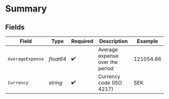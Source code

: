 # Summary


## Fields

| Field                           | Type                            | Required                        | Description                     | Example                         |
| ------------------------------- | ------------------------------- | ------------------------------- | ------------------------------- | ------------------------------- |
| `AverageExpense`                | *float64*                       | :heavy_check_mark:              | Average expense over the period | 121054.86                       |
| `Currency`                      | *string*                        | :heavy_check_mark:              | Currency code (ISO 4217)        | SEK                             |